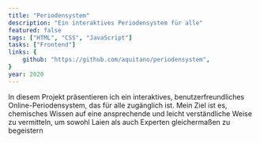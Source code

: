 ```yaml
---
title: "Periodensystem"
description: "Ein interaktives Periodensystem für alle"
featured: false
tags: ["HTML", "CSS", "JavaScript"]
tasks: ["Frontend"]
links: {
    github: "https://github.com/aquitano/periodensystem",
}
year: 2020
---
```


In diesem Projekt präsentieren ich ein interaktives, benutzerfreundliches Online-Periodensystem, das für alle zugänglich ist. Mein Ziel ist es, chemisches Wissen auf eine ansprechende und leicht verständliche Weise zu vermitteln, um sowohl Laien als auch Experten gleichermaßen zu begeistern